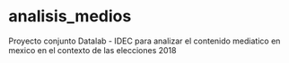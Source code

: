# analisis_medios
Proyecto conjunto Datalab - IDEC para analizar el contenido mediatico en mexico en el contexto de las elecciones 2018
